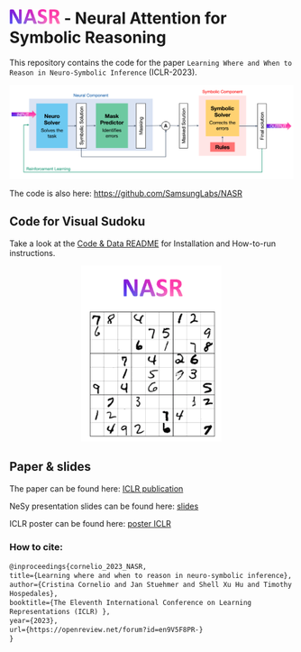 # <img width=90 src="mix/NASR_logo.png"> - Neural Attention for Symbolic Reasoning

This repository contains the code for the paper ``Learning Where and When to Reason in Neuro-Symbolic Inference`` (ICLR-2023).
<p align="center">
<img src="mix/SISTEMA_H.png">
</p>

The code is also here: https://github.com/SamsungLabs/NASR

## Code for Visual Sudoku

Take a look at the [Code & Data README](src/README.md) for Installation and How-to-run instructions.
<p align="center">
<img width=250 src="mix/sudoku.gif">
</p>

## Paper & slides

The paper can be found here: [ICLR publication](https://openreview.net/forum?id=en9V5F8PR-)

NeSy presentation slides can be found here: [slides](mix/NeSy_no_animations.pdf)

ICLR poster can be found here: [poster ICLR](mix/Poster%20ICLR.pdf)

### How to cite:

```
@inproceedings{cornelio_2023_NASR,
title={Learning where and when to reason in neuro-symbolic inference},
author={Cristina Cornelio and Jan Stuehmer and Shell Xu Hu and Timothy Hospedales},
booktitle={The Eleventh International Conference on Learning Representations (ICLR) },
year={2023},
url={https://openreview.net/forum?id=en9V5F8PR-}
}
```
